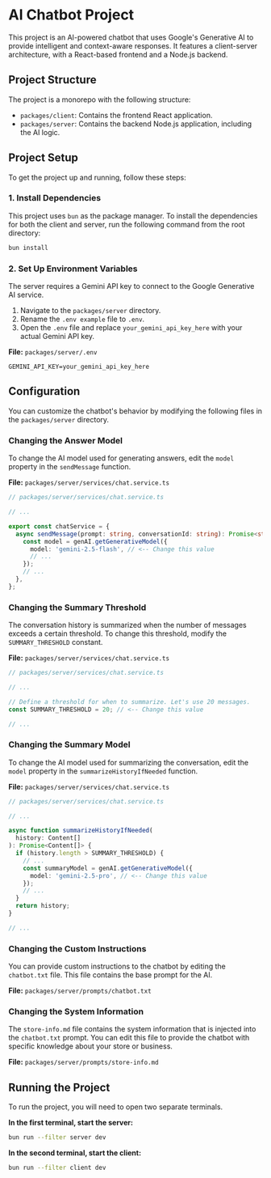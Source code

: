# AI Chatbot Project

This project is an AI-powered chatbot that uses Google's Generative AI to provide intelligent and context-aware responses. It features a client-server architecture, with a React-based frontend and a Node.js backend.

## Project Structure

The project is a monorepo with the following structure:

-   `packages/client`: Contains the frontend React application.
-   `packages/server`: Contains the backend Node.js application, including the AI logic.

## Project Setup

To get the project up and running, follow these steps:

### 1. Install Dependencies

This project uses `bun` as the package manager. To install the dependencies for both the client and server, run the following command from the root directory:

```bash
bun install
```

### 2. Set Up Environment Variables

The server requires a Gemini API key to connect to the Google Generative AI service.

1.  Navigate to the `packages/server` directory.
2.  Rename the `.env example` file to `.env`.
3.  Open the `.env` file and replace `your_gemini_api_key_here` with your actual Gemini API key.

**File:** `packages/server/.env`

```
GEMINI_API_KEY=your_gemini_api_key_here
```

## Configuration

You can customize the chatbot's behavior by modifying the following files in the `packages/server` directory.

### Changing the Answer Model

To change the AI model used for generating answers, edit the `model` property in the `sendMessage` function.

**File:** `packages/server/services/chat.service.ts`

```typescript
// packages/server/services/chat.service.ts

// ...

export const chatService = {
  async sendMessage(prompt: string, conversationId: string): Promise<string> {
    const model = genAI.getGenerativeModel({
      model: 'gemini-2.5-flash', // <-- Change this value
      // ...
    });
    // ...
  },
};
```

### Changing the Summary Threshold

The conversation history is summarized when the number of messages exceeds a certain threshold. To change this threshold, modify the `SUMMARY_THRESHOLD` constant.

**File:** `packages/server/services/chat.service.ts`

```typescript
// packages/server/services/chat.service.ts

// ...

// Define a threshold for when to summarize. Let's use 20 messages.
const SUMMARY_THRESHOLD = 20; // <-- Change this value

// ...
```

### Changing the Summary Model

To change the AI model used for summarizing the conversation, edit the `model` property in the `summarizeHistoryIfNeeded` function.

**File:** `packages/server/services/chat.service.ts`

```typescript
// packages/server/services/chat.service.ts

// ...

async function summarizeHistoryIfNeeded(
  history: Content[]
): Promise<Content[]> {
  if (history.length > SUMMARY_THRESHOLD) {
    // ...
    const summaryModel = genAI.getGenerativeModel({
      model: 'gemini-2.5-pro', // <-- Change this value
    });
    // ...
  }
  return history;
}

// ...
```

### Changing the Custom Instructions

You can provide custom instructions to the chatbot by editing the `chatbot.txt` file. This file contains the base prompt for the AI.

**File:** `packages/server/prompts/chatbot.txt`

### Changing the System Information

The `store-info.md` file contains the system information that is injected into the `chatbot.txt` prompt. You can edit this file to provide the chatbot with specific knowledge about your store or business.

**File:** `packages/server/prompts/store-info.md`

## Running the Project

To run the project, you will need to open two separate terminals.

**In the first terminal, start the server:**

```bash
bun run --filter server dev
```

**In the second terminal, start the client:**

```bash
bun run --filter client dev
```
